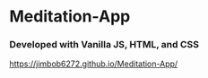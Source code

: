 # Meditation-App
### Developed with Vanilla JS, HTML, and CSS

https://jimbob6272.github.io/Meditation-App/
